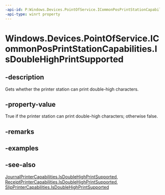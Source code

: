 ----api-id: P:Windows.Devices.PointOfService.ICommonPosPrintStationCapabilities.IsDoubleHighPrintSupported
-api-type: winrt property
---<!-- Property syntaxpublic bool IsDoubleHighPrintSupported { get; }--># Windows.Devices.PointOfService.ICommonPosPrintStationCapabilities.IsDoubleHighPrintSupported## -descriptionGets whether the printer station can print double-high characters.## -property-valueTrue if the printer station can print double-high characters; otherwise false.## -remarks## -examples## -see-also[JournalPrinterCapabilities.IsDoubleHighPrintSupported](journalprintercapabilities_isdoublehighprintsupported.md), [ReceiptPrinterCapabilities.IsDoubleHighPrintSupported](receiptprintercapabilities_isdoublehighprintsupported.md), [SlipPrinterCapabilities.IsDoubleHighPrintSupported](slipprintercapabilities_isdoublehighprintsupported.md)
